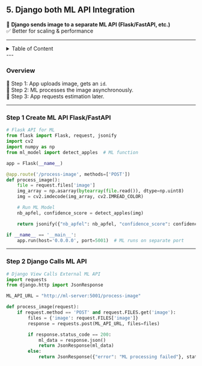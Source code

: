 ## **5. Django both ML API Integration**

📌 **Django sends image to a separate ML API (Flask/FastAPI, etc.)**  
✅ Better for scaling & performance  


---
<details>
<summary>Table of Content</summary>

<!-- TOC -->
  - [**5. Django both ML API Integration**](#5-django-both-ml-api-integration)
    - [**Overview**](#overview)
    - [**Step 1 Create ML API Flask/FastAPI**](#step-1-create-ml-api-flaskfastapi)
    - [**Step 2 Django Calls ML API**](#step-2-django-calls-ml-api)
<!-- TOC END -->
  
</details>
---

 
### **Overview**
📌 Step 1: App uploads image, gets an `id`.  
📌 Step 2: ML processes the image asynchronously.  
📌 Step 3: App requests estimation later.  

---

### **Step 1 Create ML API Flask/FastAPI**
```python
# Flask API for ML
from flask import Flask, request, jsonify
import cv2
import numpy as np
from ml_model import detect_apples  # ML function

app = Flask(__name__)

@app.route('/process-image', methods=['POST'])
def process_image():
    file = request.files['image']
    img_array = np.asarray(bytearray(file.read()), dtype=np.uint8)
    img = cv2.imdecode(img_array, cv2.IMREAD_COLOR)

    # Run ML Model
    nb_apfel, confidence_score = detect_apples(img)

    return jsonify({"nb_apfel": nb_apfel, "confidence_score": confidence_score})

if __name__ == '__main__':
    app.run(host='0.0.0.0', port=5001)  # ML runs on separate port
```

---

### **Step 2 Django Calls ML API**
```python
# Django View Calls External ML API
import requests
from django.http import JsonResponse

ML_API_URL = "http://ml-server:5001/process-image"

def process_image(request):
    if request.method == 'POST' and request.FILES.get('image'):
        files = {'image': request.FILES['image']}
        response = requests.post(ML_API_URL, files=files)

        if response.status_code == 200:
            ml_data = response.json()
            return JsonResponse(ml_data)
        else:
            return JsonResponse({"error": "ML processing failed"}, status=500)
```
